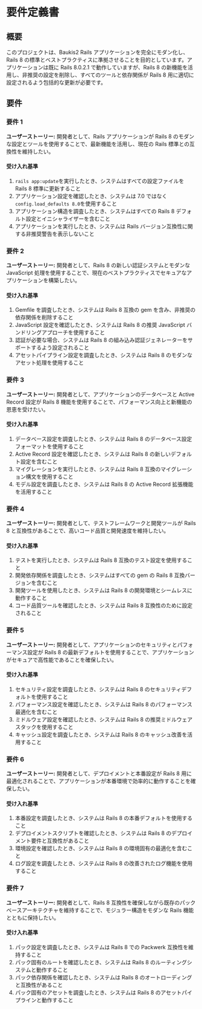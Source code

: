 # 要件定義書

## 概要

このプロジェクトは、Baukis2 Rails アプリケーションを完全にモダン化し、Rails 8 の標準とベストプラクティスに準拠させることを目的としています。アプリケーションは既に Rails 8.0.2.1 で動作していますが、Rails 8 の新機能を活用し、非推奨の設定を削除し、すべてのツールと依存関係が Rails 8 用に適切に設定されるよう包括的な更新が必要です。

## 要件

### 要件 1

**ユーザーストーリー:** 開発者として、Rails アプリケーションが Rails 8 のモダンな設定とツールを使用することで、最新機能を活用し、現在の Rails 標準との互換性を維持したい。

#### 受け入れ基準

1. `rails app:update`を実行したとき、システムはすべての設定ファイルを Rails 8 標準に更新すること
2. アプリケーション設定を確認したとき、システムは 7.0 ではなく`config.load_defaults 8.0`を使用すること
3. アプリケーション構造を調査したとき、システムはすべての Rails 8 デフォルト設定とイニシャライザーを含むこと
4. アプリケーションを実行したとき、システムは Rails バージョン互換性に関する非推奨警告を表示しないこと

### 要件 2

**ユーザーストーリー:** 開発者として、Rails 8 の新しい認証システムとモダンな JavaScript 処理を使用することで、現在のベストプラクティスでセキュアなアプリケーションを構築したい。

#### 受け入れ基準

1. Gemfile を調査したとき、システムは Rails 8 互換の gem を含み、非推奨の依存関係を削除すること
2. JavaScript 設定を確認したとき、システムは Rails 8 の推奨 JavaScript バンドリングアプローチを使用すること
3. 認証が必要な場合、システムは Rails 8 の組み込み認証ジェネレーターをサポートするよう設定されること
4. アセットパイプライン設定を調査したとき、システムは Rails 8 のモダンなアセット処理を使用すること

### 要件 3

**ユーザーストーリー:** 開発者として、アプリケーションのデータベースと Active Record 設定が Rails 8 機能を使用することで、パフォーマンス向上と新機能の恩恵を受けたい。

#### 受け入れ基準

1. データベース設定を調査したとき、システムは Rails 8 のデータベース設定フォーマットを使用すること
2. Active Record 設定を確認したとき、システムは Rails 8 の新しいデフォルト設定を含むこと
3. マイグレーションを実行したとき、システムは Rails 8 互換のマイグレーション構文を使用すること
4. モデル設定を調査したとき、システムは Rails 8 の Active Record 拡張機能を活用すること

### 要件 4

**ユーザーストーリー:** 開発者として、テストフレームワークと開発ツールが Rails 8 と互換性があることで、高いコード品質と開発速度を維持したい。

#### 受け入れ基準

1. テストを実行したとき、システムは Rails 8 互換のテスト設定を使用すること
2. 開発依存関係を調査したとき、システムはすべての gem の Rails 8 互換バージョンを含むこと
3. 開発ツールを使用したとき、システムは Rails 8 の開発環境とシームレスに動作すること
4. コード品質ツールを確認したとき、システムは Rails 8 互換性のために設定されること

### 要件 5

**ユーザーストーリー:** 開発者として、アプリケーションのセキュリティとパフォーマンス設定が Rails 8 の最新デフォルトを使用することで、アプリケーションがセキュアで高性能であることを確保したい。

#### 受け入れ基準

1. セキュリティ設定を調査したとき、システムは Rails 8 のセキュリティデフォルトを使用すること
2. パフォーマンス設定を確認したとき、システムは Rails 8 のパフォーマンス最適化を含むこと
3. ミドルウェア設定を確認したとき、システムは Rails 8 の推奨ミドルウェアスタックを使用すること
4. キャッシュ設定を調査したとき、システムは Rails 8 のキャッシュ改善を活用すること

### 要件 6

**ユーザーストーリー:** 開発者として、デプロイメントと本番設定が Rails 8 用に最適化されることで、アプリケーションが本番環境で効率的に動作することを確保したい。

#### 受け入れ基準

1. 本番設定を調査したとき、システムは Rails 8 の本番デフォルトを使用すること
2. デプロイメントスクリプトを確認したとき、システムは Rails 8 のデプロイメント要件と互換性があること
3. 環境設定を確認したとき、システムは Rails 8 の環境固有の最適化を含むこと
4. ログ設定を調査したとき、システムは Rails 8 の改善されたログ機能を使用すること

### 要件 7

**ユーザーストーリー:** 開発者として、Rails 8 互換性を確保しながら既存のパックベースアーキテクチャを維持することで、モジュラー構造をモダンな Rails 機能とともに保持したい。

#### 受け入れ基準

1. パック設定を調査したとき、システムは Rails 8 での Packwerk 互換性を維持すること
2. パック固有のルートを確認したとき、システムは Rails 8 のルーティングシステムと動作すること
3. パック依存関係を確認したとき、システムは Rails 8 のオートローディングと互換性があること
4. パック固有のアセットを調査したとき、システムは Rails 8 のアセットパイプラインと動作すること
